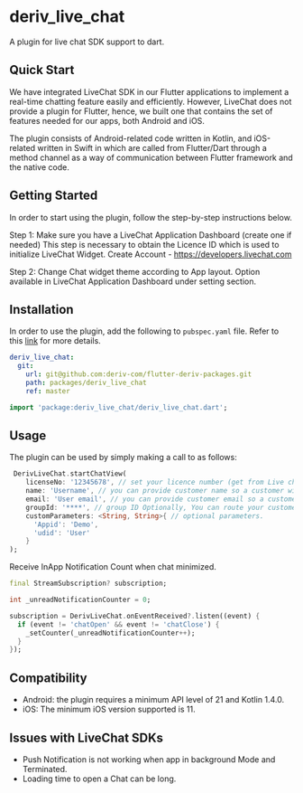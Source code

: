 # deriv_live_chat

A plugin for live chat SDK support to dart.

## Quick Start

We have integrated LiveChat SDK in our Flutter applications to implement a real-time chatting feature easily and efficiently. However, LiveChat does not provide a plugin for Flutter, hence, we built one that contains the set of features needed for our apps, both Android and iOS.

The plugin consists of Android-related code written in Kotlin, and iOS-related written in Swift in which are called from Flutter/Dart through a method channel as a way of communication between Flutter framework and the native code.

## Getting Started

In order to start using the plugin, follow the step-by-step instructions below.

Step 1: Make sure you have a LiveChat Application Dashboard (create one if needed) This step is necessary to obtain the Licence ID which is used to initialize LiveChat Widget.
Create Account - https://developers.livechat.com

Step 2: Change Chat widget theme according to App layout. Option available in LiveChat Application Dashboard under setting section.

## Installation

In order to use the plugin, add the following to `pubspec.yaml` file. Refer to this [link](https://flutter.dev/docs/development/packages-and-plugins/using-packages) for more details.

```yaml
deriv_live_chat:
  git:
    url: git@github.com:deriv-com/flutter-deriv-packages.git
    path: packages/deriv_live_chat
    ref: master
```

```dart
import 'package:deriv_live_chat/deriv_live_chat.dart';
```

## Usage

The plugin can be used by simply making a call to as follows:

```dart
 DerivLiveChat.startChatView(
    licenseNo: '12345678', // set your licence number (get from Live chat App dashboard).
    name: 'Username', // you can provide customer name so a customer will not need to fill out the pre-chat survey.
    email: 'User email', // you can provide customer email so a customer will not need to fill out the pre-chat survey.
    groupId: '****', // group ID Optionally, You can route your customers group id.
    customParameters: <String, String>{ // optional parameters.
      'Appid': 'Demo',
      'udid': 'User'
    }
);
```

Receive InApp Notification Count when chat minimized.

```dart
final StreamSubscription? subscription;

int _unreadNotificationCounter = 0;

subscription = DerivLiveChat.onEventReceived?.listen((event) {
  if (event != 'chatOpen' && event != 'chatClose') {
    _setCounter(_unreadNotificationCounter++);
  }
});
```

## Compatibility

- Android: the plugin requires a minimum API level of 21 and Kotlin 1.4.0.
- iOS: The minimum iOS version supported is 11.

## Issues with LiveChat SDKs

- Push Notification is not working when app in background Mode and Terminated.
- Loading time to open a Chat can be long.
